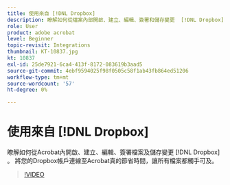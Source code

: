 ```yaml
---
title: 使用來自 [!DNL Dropbox]
description: 瞭解如何從檔案內部開啟、建立、編輯、簽署和儲存變更  [!DNL Dropbox]  Acrobat
role: User
product: adobe acrobat
level: Beginner
topic-revisit: Integrations
thumbnail: KT-10837.jpg
kt: 10837
exl-id: 25de7921-6ca4-413f-8172-083619b3aad5
source-git-commit: 4ebf9594025f98f0505c58f1ab43fb864ed51206
workflow-type: tm+mt
source-wordcount: '57'
ht-degree: 0%

---
```


# 使用來自 [!DNL Dropbox]

瞭解如何從Acrobat內開啟、建立、編輯、簽署檔案及儲存變更 [!DNL Dropbox] 。 將您的Dropbox帳戶連線至Acrobat真的節省時間，讓所有檔案都觸手可及。

>[!VIDEO](https://video.tv.adobe.com/v/3409411?quality=12&learn=on&hidetitle=true)
